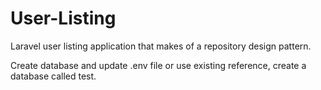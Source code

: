 # User-Listing
Laravel user listing application that makes of a repository design pattern. 

Create database and update .env file or use existing reference, create a database called test. 

